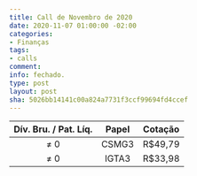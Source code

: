 ```yaml
---
title: Call de Novembro de 2020
date: 2020-11-07 01:00:00 -02:00
categories:
- Finanças
tags:
- calls
comment: 
info: fechado.
type: post
layout: post
sha: 5026bb14141c00a824a7731f3ccf99694fd4ccef
---
```


| **Dív. Bru. / Pat. Líq.** | **Papel** | **Cotação** |
|:-------------------------:|:---------:|:-----------:|
| ≠ 0                       | CSMG3     | R$49,79     |
| ≠ 0                       | IGTA3     | R$33,98     |
